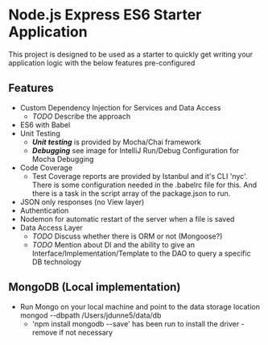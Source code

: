 # Node.js Express ES6 Starter Application

This project is designed to be used as a starter to quickly get writing your application logic with the below features pre-configured

## Features
* Custom Dependency Injection for Services and Data Access
    * _TODO_ Describe the approach
* ES6 with Babel
* Unit Testing
    * **_Unit testing_** is provided by Mocha/Chai framework
    * **_Debugging_** see image for IntelliJ Run/Debug Configuration for Mocha Debugging
* Code Coverage
    * Test Coverage reports are provided by Istanbul and it's CLI 'nyc'. There is some configuration needed in the .babelrc file for this. And there is a task in the script array of the package.json to run.
* JSON only responses (no View layer)
* Authentication
* Nodemon for automatic restart of the server when a file is saved
* Data Access Layer
    * _TODO_ Discuss whether there is ORM or not (Mongoose?)
    * _TODO_ Mention about DI and the ability to give an Interface/Implementation/Template to the DAO to query a specific DB technology



## MongoDB (Local implementation)
* Run Mongo on your local machine and point to the data storage location
mongod --dbpath /Users/jdunne5/data/db
    * 'npm install mongodb --save' has been run to install the driver - remove if not necessary
